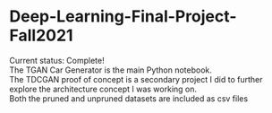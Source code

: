 # Deep-Learning-Final-Project-Fall2021

Current status: Complete!  
The TGAN Car Generator is the main Python notebook.  
The TDCGAN proof of concept is a secondary project I did to further explore the architecture concept I was working on.  
Both the pruned and unpruned datasets are included as csv files
